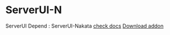 # ServerUI-N
ServerUI Depend : ServerUI-Nakata
[check docs](https://github.com/Kocaki182/ServerUI-N/blob/main/lib_list/serverUI-N.md)
[Download addon](https://www.mediafire.com/file/p3rckno81pwl1c7/SERVER_UI_N_V14.zip/file)
